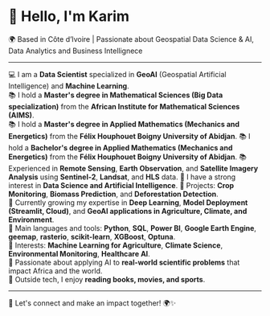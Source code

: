 # 👋 Hello, I'm Karim  
🌍 Based in Côte d’Ivoire | Passionate about Geospatial Data Science & AI, Data Analytics and Business Intellignece

---

💻 I am a **Data Scientist** specialized in **GeoAI** (Geospatial Artificial Intelligence) and **Machine Learning**.  
📚 I hold a **Master's degree in Mathematical Sciences (Big Data specialization)** from the **African Institute for Mathematical Sciences (AIMS)**.  
📚 I hold a **Master's degree in Applied Mathematics (Mechanics and Energetics)** from the **Félix Houphouet Boigny University of Abidjan**. 
📚 I hold a **Bachelor's degree in Applied Mathematics (Mechanics and Energetics)** from the **Félix Houphouet Boigny University of Abidjan**. 
📚 Experienced in **Remote Sensing**, **Earth Observation**, and **Satellite Imagery Analysis** using **Sentinel-2**, **Landsat**, and **HLS** data. 
📝 I have a strong interest in **Data Science and Artificial Intelligence**. 
🔭 Projects: **Crop Monitoring**, **Biomass Prediction**, and **Deforestation Detection**.  
🌱 Currently growing my expertise in **Deep Learning**, **Model Deployment (Streamlit, Cloud)**, and **GeoAI applications in Agriculture, Climate, and Environment**.  
🚀 Main languages and tools: **Python**, **SQL**, **Power BI**, **Google Earth Engine**, **geemap**, **rasterio**, **scikit-learn**, **XGBoost**, **Optuna**.  
🌟 Interests: **Machine Learning for Agriculture**, **Climate Science**, **Environmental Monitoring**, **Healthcare AI**.  
🎯 Passionate about applying AI to **real-world scientific problems** that impact Africa and the world.  
🎵 Outside tech, I enjoy **reading books, movies, and sports**.

---

🔗 Let's connect and make an impact together! 🌍✨
<!---
karim-ouattara/karim-ouattara is a ✨ special ✨ repository because its `README.md` (this file) appears on your GitHub profile.
You can click the Preview link to take a look at your changes.
--->
